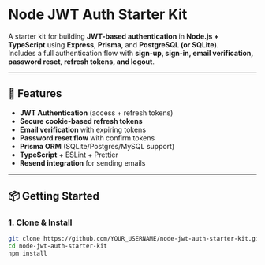 # Node JWT Auth Starter Kit

A starter kit for building **JWT-based authentication** in **Node.js + TypeScript** using **Express**, **Prisma**, and **PostgreSQL (or SQLite)**.  
Includes a full authentication flow with **sign-up, sign-in, email verification, password reset, refresh tokens, and logout**.

---

## 🚀 Features

- **JWT Authentication** (access + refresh tokens)
- **Secure cookie-based refresh tokens**
- **Email verification** with expiring tokens
- **Password reset flow** with confirm tokens
- **Prisma ORM** (SQLite/Postgres/MySQL support)
- **TypeScript** + ESLint + Prettier
- **Resend integration** for sending emails

---

## 📦 Getting Started

### 1. Clone & Install
```bash
git clone https://github.com/YOUR_USERNAME/node-jwt-auth-starter-kit.git
cd node-jwt-auth-starter-kit
npm install
